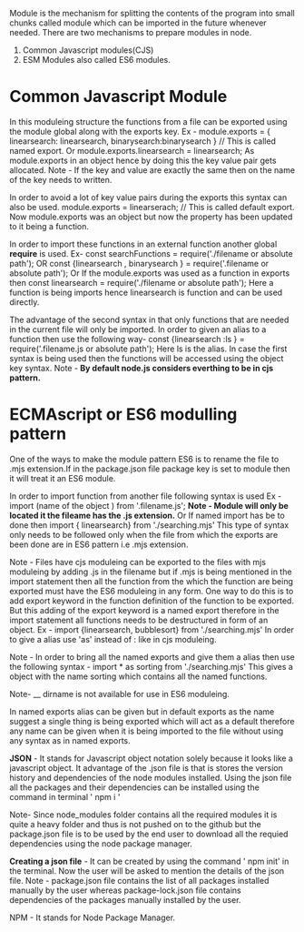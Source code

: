 Module is the mechanism for splitting the contents of the program into small chunks called module which can be imported in the future whenever needed.
There are two mechanisms to prepare modules in node.
1. Common Javascript modules(CJS)
2. ESM Modules also called ES6 modules.

# Common Javascript Module  
In this moduleing structure the functions from a file can be exported using the module global along with the exports key.
    Ex -
    module.exports = {
        linearsearch: linearsearch,
        binarysearch:binarysearch
    } // This is called named export.
     Or
     module.exports.linearsearch = linearsearch;
     As module.exports in an object hence by doing this the key value pair gets allocated.
    Note - If the key and value are exactly the same then on the name of the key needs to written.

 In order to avoid a lot of key value pairs during the exports this syntax can also be used.
        module.exports = linearserach; // This is called default export.
        Now module.exports was an object but now the property has been updated to it being a function.

 In order to import these functions in an external function another global **require** is used.
 Ex- const searchFunctions = require('./filename or absolute path');
           OR 
  const {linearsearch , binarysearch } = require('.filename or absolute path');
   Or 
   If the module.exports was used as a function in exports then 
   const linearsearch = require('./filename or absolute path');
   Here a function is being imports hence linearsearch is function and can be used directly.

The advantage of the second syntax in that only functions that are needed in the current file will only be imported. In order to given an alias to a function then use the following way-
const {linearsearch :ls } = require('.filename.js or absolute path'); 
Here ls is the alias.
In case the first syntax is being used then the functions will be accessed using the object key syntax.
Note - **By default node.js considers everthing to be in cjs pattern.**


# ECMAscript or ES6 modulling pattern

One of the ways to make the module pattern ES6 is to rename the file to .mjs extension.If in the package.json file package key is set to module then it will treat it an ES6 module.

In order to import function from another file following syntax is used
Ex -
     import (name of the object ) from '.filename.js';
     **Note - Module will only be located it the fileame has the .js extension.**
       Or 
     If named import has be to done then 
     import { linearsearch} from './searching.mjs'
     This type of syntax only needs to be followed only when the file from which the exports are been done are in ES6 pattern i.e .mjs extension.

  Note - Files have cjs moduleing can be exported to the files with mjs moduleing by adding .js in the filename but if .mjs is being mentioned in the import statement then all the function from the which the function are being exported must have the ES6 moduleing in any form. One way to do this is to  add export keyword in the function definition of the function to be exported.
             But this adding of the export keyword is a named export therefore in the import statement all functions needs to be destructured in form of an object.
             Ex - import {linearsearch, bubblesort} from './searching.mjs'
             In order to give a alias use 'as' instead of : like in cjs moduleing.

Note - In order to bring all the named exports and give them a alias then 
use the following syntax - 
import *  as sorting from './searching.mjs'
This gives a object with the name sorting which contains all the named functions.

Note- __ dirname is not available for use in ES6 moduleing.

In named exports alias can be given but in default exports as the name suggest  a single thing is being exported which will act as a default therefore any name can be given when it is being imported to the file without using any syntax as in named exports.

**JSON** - It stands for Javascript object notation solely because it looks like a javascript object. It advantage of the .json file is that is stores the version history and dependencies of the node modules installed. Using the json file all the packages and their dependencies can be installed using the command  in terminal  ' npm i '

Note- Since node_modules folder contains all the required modules it is quite a heavy folder and thus is not pushed on to the github but the package.json file is to be used by the end user to download all the requied dependencies using the node package manager.

**Creating a json file** - It can be created by using the command ' npm init' in the terminal.
Now the user will be asked to mention the details of the json file.
Note - package.json file contains the list of all packages installed manually by the user whereas package-lock.json file contains dependencies of the packages manually installed by the user.

NPM - It stands for Node Package Manager.

